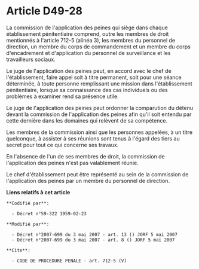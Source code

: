 # Article D49-28

La commission de l'application des peines qui siège dans chaque établissement pénitentiaire comprend, outre les membres de
droit mentionnés à l'article 712-5 (alinéa 3), les membres du personnel de direction, un membre du corps de commandement et
un membre du corps d'encadrement et d'application du personnel de surveillance et les travailleurs sociaux.

Le juge de l'application des peines peut, en accord avec le chef de l'établissement, faire appel soit à titre permanent, soit
pour une séance déterminée, à toute personne remplissant une mission dans l'établissement pénitentiaire, lorsque sa
connaissance des cas individuels ou des problèmes à examiner rend sa présence utile.

Le juge de l'application des peines peut ordonner la comparution du détenu devant la commission de l'application des peines
afin qu'il soit entendu par cette dernière dans les domaines qui relèvent de sa compétence.

Les membres de la commission ainsi que les personnes appelées, à un titre quelconque, à assister à ses réunions sont tenus à
l'égard des tiers au secret pour tout ce qui concerne ses travaux.

En l'absence de l'un de ses membres de droit, la commission de l'application des peines n'est pas valablement réunie.

Le chef d'établissement peut être représenté au sein de la commission de l'application des peines par un membre du personnel
de direction.

**Liens relatifs à cet article**

	**Codifié par**:

	  - Décret n°59-322 1959-02-23

	**Modifié par**:

	  - Décret n°2007-699 du 3 mai 2007 - art. 13 () JORF 5 mai 2007
	  - Décret n°2007-699 du 3 mai 2007 - art. 8 () JORF 5 mai 2007

	**Cite**:

	  - CODE DE PROCEDURE PENALE - art. 712-5 (V)
